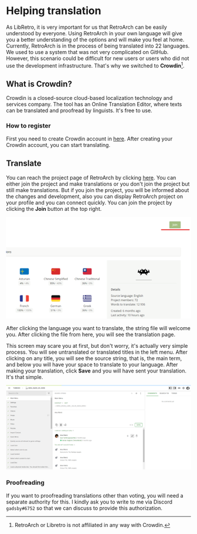 # Helping translation

As LibRetro, it is very important for us that RetroArch can be easily understood by everyone. Using RetroArch in your own language will give you a better understanding of the options and will make you feel at home. Currently, RetroArch is in the process of being translated into 22 languages. We used to use a system that was not very complicated on GitHub. However, this scenario could be difficult for new users or users who did not use the development infrastructure. That's why we switched to **Crowdin**[^1].

[^1]: RetroArch or Libretro is not affiliated in any way with Crowdin.

## What is Crowdin?

Crowdin is a closed-source cloud-based localization technology and services company. The tool has an Online Translation Editor, where texts can be translated and proofread by linguists. It's free to use.

### How to register

First you need to create Crowdin account in [here](https://accounts.crowdin.com/register). After creating your Crowdin account, you can start translating.

## Translate

You can reach the project page of RetroArch by clicking [here](https://crowdin.com/project/retroarch). You can either join the project and make translations or you don't join the project but still make translations. But if you join the project, you will be informed about the changes and development, also you can display RetroArch project on your profile and you can connect quickly. You can join the project by clicking the **Join** button at the top right.

![Join the Project](../../image/development/crowdin-join.png)

After clicking the language you want to translate, the string file will welcome you. After clicking the file from here, you will see the translation page.

This screen may scare you at first, but don't worry, it's actually very simple process. You will see untranslated or translated titles in the left menu. After clicking on any title, you will see the source string, that is, the main term, and below you will have your space to translate to your language. After making your translation, click **Save** and you will have sent your translation. It's that simple.

![Translate main screen](../../image/development/crowdin-translate-page.png)

### Proofreading

If you want to proofreading translations other than voting, you will need a separate authority for this. I kindly ask you to write to me via Discord `gadsby#6752` so that we can discuss to provide this authorization.